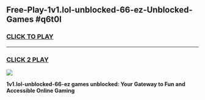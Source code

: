 
## Free-Play-1v1.lol-unblocked-66-ez-Unblocked-Games #q6t0l
<h3>
<a href="https://news.freeplayer.one?title=1v1.lol-unblocked-66-ez&ref=8M">CLICK TO PLAY</a></h3>
<hr>

<h3>
<a href="https://news.freeplayer.one?title=1v1.lol-unblocked-66-ez&ref=8M">CLICK 2 PLAY</a>
  
</h3>

<a href="https://news.freeplayer.one?title=1v1.lol-unblocked-66-ez&ref=8M"><img src="https://clearcache.store/games.png"></a>


**1v1.lol-unblocked-66-ez games unblocked: Your Gateway to Fun and Accessible Online Gaming**
